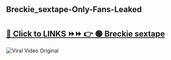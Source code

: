 
 ## Breckie_sextape-Only-Fans-Leaked

# <h2><a href="https://clipsfans.com/Breckie_sextape&ref=git">🔗 Click to LINKS ⏩⏩ 👉 🟢 Breckie sextape </a></h2>

<a href="https://clipsfans.com/Breckie_sextape&ref=git" rel="nofollow" data-target="animated-image.originalLink"><img src="https://i.ibb.co.com/xMMVF88/686577567.gif" alt="Viral Video Original" style="max-width: 100%; display: inline-block;" data-target="animated-image.originalImage"></a>
